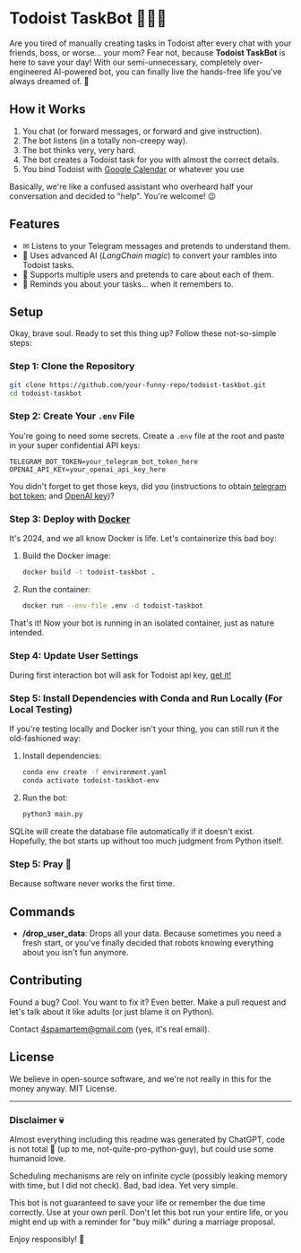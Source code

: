 # Todoist TaskBot 🧛‍♂️🚀

Are you tired of manually creating tasks in Todoist after every chat with your friends, boss, or worse... your mom? Fear not, because **Todoist TaskBot** is here to save your day! With our semi-unnecessary, completely over-engineered AI-powered bot, you can finally live the hands-free life you've always dreamed of. 🚀

## How it Works

1. You chat (or forward messages, or forward and give instruction).
2. The bot listens (in a totally non-creepy way).
3. The bot thinks very, very hard.
4. The bot creates a Todoist task for you with almost the correct details.
5. You bind Todoist with [Google Calendar](https://todoist.com/help/articles/use-the-calendar-integration-rCqwLCt3G) or whatever you use

Basically, we're like a confused assistant who overheard half your conversation and decided to "help". You're welcome! 😉

## Features

- ✉ Listens to your Telegram messages and pretends to understand them.
- 🤖 Uses advanced AI (*LangChain magic*) to convert your rambles into Todoist tasks.
- 🌟 Supports multiple users and pretends to care about each of them.
- 🤔 Reminds you about your tasks... when it remembers to.

## Setup

Okay, brave soul. Ready to set this thing up? Follow these not-so-simple steps:

### Step 1: Clone the Repository
```bash
git clone https://github.com/your-funny-repo/todoist-taskbot.git
cd todoist-taskbot
```

### Step 2: Create Your `.env` File
You're going to need some secrets. Create a `.env` file at the root and paste in your super confidential API keys:

```
TELEGRAM_BOT_TOKEN=your_telegram_bot_token_here
OPENAI_API_KEY=your_openai_api_key_here
```

You didn't forget to get those keys, did you (instructions to obtain[ telegram bot token](https://core.telegram.org/bots/tutorial); and [OpenAI key](https://help.openai.com/en/articles/4936850-where-do-i-find-my-openai-api-key))?

### Step 3: Deploy with [Docker](https://docs.docker.com/engine/install/)
It's 2024, and we all know Docker is life. Let's containerize this bad boy:

1. Build the Docker image:
   ```bash
   docker build -t todoist-taskbot .
   ```

2. Run the container:
   ```bash
   docker run --env-file .env -d todoist-taskbot
   ```

That's it! Now your bot is running in an isolated container, just as nature intended.

### Step 4: Update User Settings

During first interaction bot will ask for Todoist api key, [get it!]( https://todoist.com/help/articles/find-your-api-token-Jpzx9IIlB)

### Step 5: Install Dependencies with Conda and Run Locally (For Local Testing)
If you're testing locally and Docker isn't your thing, you can still run it the old-fashioned way:

1. Install dependencies:
   ```bash
   conda env create -f environment.yaml
   conda activate todoist-taskbot-env
   ```

2. Run the bot:
   ```bash
   python3 main.py
   ```

SQLite will create the database file automatically if it doesn't exist. Hopefully, the bot starts up without too much judgment from Python itself.

### Step 5: Pray 🙏
Because software never works the first time.

## Commands

- **/drop_user_data**: Drops all your data. Because sometimes you need a fresh start, or you've finally decided that robots knowing everything about you isn't fun anymore.

## Contributing

Found a bug? Cool. You want to fix it? Even better. Make a pull request and let's talk about it like adults (or just blame it on Python).

Contact 4spamartem@gmail.com (yes, it's real email).
## License

We believe in open-source software, and we're not really in this for the money anyway. MIT License.

---

### Disclaimer 💀
Almost everything including this readme was generated by ChatGPT, code is not total 💩 (up to me, not-quite-pro-python-guy), but could use some humanoid love.  

Scheduling mechanisms are rely on infinite cycle (possibly leaking memory with time, but I did not check). Bad, bad idea. Yet very simple.

This bot is not guaranteed to save your life or remember the due time correctly. Use at your own peril. Don't let this bot run your entire life, or you might end up with a reminder for "buy milk" during a marriage proposal.


Enjoy responsibly! 🍻

